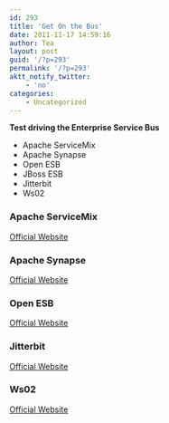 ```yaml
---
id: 293
title: 'Get On the Bus'
date: 2011-11-17 14:59:16
author: Tea
layout: post
guid: '/?p=293'
permalink: '/?p=293'
aktt_notify_twitter:
    - 'no'
categories:
    - Uncategorized
---
```


**Test driving the Enterprise Service Bus**

- Apache ServiceMix
- Apache Synapse
- Open ESB
- JBoss ESB
- Jitterbit
- Ws02

### Apache ServiceMix

[Official Website](http://servicemix.apache.org)

### Apache Synapse

[Official Website](http://synapse.apache.org/)

### Open ESB

[Official Website](https://open-esb.dev.java.net/)

### Jitterbit

[Official Website](http://www.jitterbit.com/)

### Ws02

[Official Website](http://wso2.com)